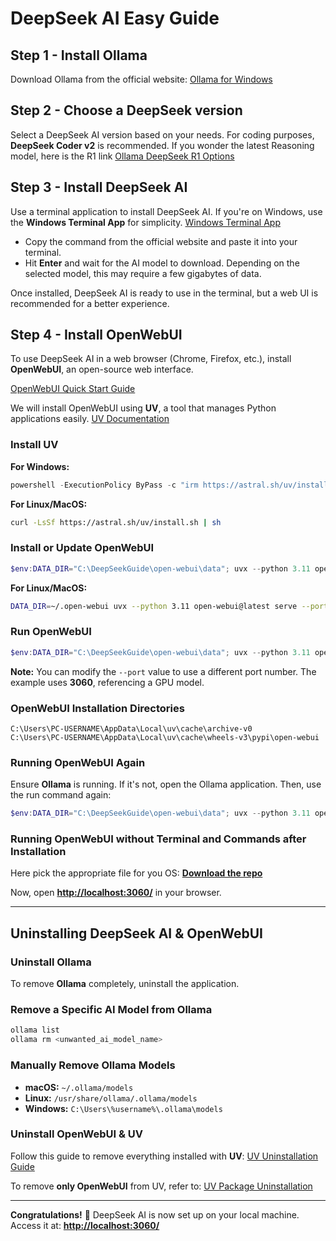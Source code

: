 # DeepSeek AI Easy Guide

## Step 1 - Install Ollama

Download Ollama from the official website:
[Ollama for Windows](https://ollama.com/download/windows)

## Step 2 - Choose a DeepSeek version

Select a DeepSeek AI version based on your needs. For coding purposes, **DeepSeek Coder v2** is recommended.
If you wonder the latest Reasoning model, here is the R1 link  [Ollama DeepSeek R1 Options](https://ollama.com/library/deepseek-r1)

## Step 3 - Install DeepSeek AI

Use a terminal application to install DeepSeek AI. If you're on Windows, use the **Windows Terminal App** for simplicity.
[Windows Terminal App](https://apps.microsoft.com/detail/9n0dx20hk701?hl=en-GB)

- Copy the command from the official website and paste it into your terminal.
- Hit **Enter** and wait for the AI model to download. Depending on the selected model, this may require a few gigabytes of data.

Once installed, DeepSeek AI is ready to use in the terminal, but a web UI is recommended for a better experience.

## Step 4 - Install OpenWebUI

To use DeepSeek AI in a web browser (Chrome, Firefox, etc.), install **OpenWebUI**, an open-source web interface.

[OpenWebUI Quick Start Guide](https://docs.openwebui.com/getting-started/quick-start/)

We will install OpenWebUI using **UV**, a tool that manages Python applications easily.
[UV Documentation](https://docs.astral.sh/uv/)

### Install UV

**For Windows:**
```powershell
powershell -ExecutionPolicy ByPass -c "irm https://astral.sh/uv/install.ps1 | iex"
```

**For Linux/MacOS:**
```sh
curl -LsSf https://astral.sh/uv/install.sh | sh
```

### Install or Update OpenWebUI
```powershell
$env:DATA_DIR="C:\DeepSeekGuide\open-webui\data"; uvx --python 3.11 open-webui@latest serve --port 3060
```

**For Linux/MacOS:**
```sh
DATA_DIR=~/.open-webui uvx --python 3.11 open-webui@latest serve --port 3060
```


### Run OpenWebUI
```powershell
$env:DATA_DIR="C:\DeepSeekGuide\open-webui\data"; uvx --python 3.11 open-webui@v0.5.10 serve --port 3060
```

**Note:** You can modify the `--port` value to use a different port number. The example uses **3060**, referencing a GPU model.

### OpenWebUI Installation Directories
```text
C:\Users\PC-USERNAME\AppData\Local\uv\cache\archive-v0
C:\Users\PC-USERNAME\AppData\Local\uv\cache\wheels-v3\pypi\open-webui
```

### Running OpenWebUI Again
Ensure **Ollama** is running. If it's not, open the Ollama application.
Then, use the run command again:
```powershell
$env:DATA_DIR="C:\DeepSeekGuide\open-webui\data"; uvx --python 3.11 open-webui@v0.5.10 serve --port 3060
```
### Running OpenWebUI without Terminal and Commands after Installation
Here pick the appropriate file for you OS: **[Download the repo](https://github.com/yaslore/deepseek-ollama-openwebui/tree/main)**


Now, open **[http://localhost:3060/](http://localhost:3060/)** in your browser.

---

## Uninstalling DeepSeek AI & OpenWebUI

### Uninstall Ollama
To remove **Ollama** completely, uninstall the application.

### Remove a Specific AI Model from Ollama
```sh
ollama list
ollama rm <unwanted_ai_model_name>
```

### Manually Remove Ollama Models
- **macOS:** `~/.ollama/models`
- **Linux:** `/usr/share/ollama/.ollama/models`
- **Windows:** `C:\Users\%username%\.ollama\models`

### Uninstall OpenWebUI & UV
Follow this guide to remove everything installed with **UV**:
[UV Uninstallation Guide](https://docs.astral.sh/uv/getting-started/installation/#uninstallation)

To remove **only OpenWebUI** from UV, refer to:
[UV Package Uninstallation](https://docs.astral.sh/uv/pip/packages/#uninstalling-a-package)

---

**Congratulations!** 🎉 DeepSeek AI is now set up on your local machine. 
Access it at: **[http://localhost:3060/](http://localhost:3060/)**
